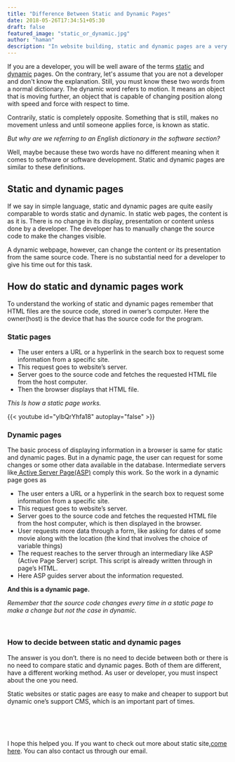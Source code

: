 ```yaml
---
title: "Difference Between Static and Dynamic Pages"
date: 2018-05-26T17:34:51+05:30
draft: false
featured_image: "static_or_dynamic.jpg"
author: "haman"
description: "In website building, static and dynamic pages are a very important topic. Both static and dynamic server a different purpose for a programme. Just like their names, their working is opposite"
---
```


<p>If you are a developer, you will be well aware of the terms <a href="https://uicard.io/">static</a> and <a href="https://www.newyorker.com/">dynamic</a> pages. On the contrary, let's assume that you are not a developer and don't know the explanation. Still, you must know these two words from a normal dictionary. The dynamic word refers to motion. It means an object that is moving further, an object that is capable of changing position along with speed and force with respect to time.</p>
<p>Contrarily, static is completely opposite. Something that is still, makes no movement unless and until someone applies force, is known as static.</p>

<i>But why are we referring to an English dictionary in the software section?</i>

<p>Well, maybe because these two words have no different meaning when it comes to software or software development. Static and dynamic pages are similar to these definitions.</p>

<h2>Static and dynamic pages</h2>
<p>If we say in simple language, static and dynamic pages are quite easily comparable to words static and dynamic. In static web pages, the content is as it is. There is no change in its display, presentation or content unless done by a developer. The developer has to manually change the source code to make the changes visible.</p>
<p>A dynamic webpage, however, can change the content or its presentation from the same source code. There is no substantial need for a developer to give his time out for this task.</p>

<h2>How do static and dynamic pages work</h2>

<p>To understand the working of static and dynamic pages remember that HTML files are the source code, stored in owner’s computer. Here the owner(host) is the device that has the source code for the program.</p>

<h3>Static pages</h3>
<ul>
<li>The user enters a URL or a hyperlink in the search box to request some information from a specific site.</li>
 <li>This request goes to website’s server.</li>
<li>Server goes to the source code and fetches the requested HTML file from the host computer.</li>
<li>Then the browser displays that HTML file.</li>
</ul>
<p><i>This Is how a static page works.</i></p>
{{< youtube id="ylbQrYhfa18" autoplay="false" >}}
<h3>Dynamic pages</h3>
<p>The basic process of displaying information in a browser is same for static and dynamic pages. But in a dynamic page, the user can request for some changes or some other data available in the database. Intermediate servers like<a href="https://www.w3schools.com/asp/" > Active Server Page(ASP)</a> comply this work. So the work in a dynamic page goes as</p>
<ul>
<li> The user enters a URL or a hyperlink in the search box to request some information from a specific site.</li>
<li> This request goes to website’s server.</li>
<li> Server goes to the source code and fetches the requested HTML file from the host computer, which is then displayed in the browser.</li>
<li>User requests more data through a form, like asking for dates of some movie along with the location (the kind that involves the choice of variable things)</li>
<li> The request reaches to the server through an intermediary like ASP (Active Page Server) script. This script is already written through in page’s HTML.</li>
<li>Here ASP guides server about the information requested.</li>
</ul>
<p><b>And this is a dynamic page.</b></p>
<p><i>Remember that the source code changes every time in a static page to make a change but not the case in dynamic.</i></p>

<br>
<h3>How to decide between static and dynamic pages</h3>
<p>The answer is you don’t. there is no need to decide between both or there is no need to compare static and dynamic pages. Both of them are different, have a different working method. As user or developer, you must inspect about the one you need.<p>
<p>Static websites or static pages are easy to make and cheaper to support but dynamic one’s support CMS, which is an important part of times.</p>
</br>
</br>
</br>

<p> I hope this helped you. If you want to check out more about static site,<a href="https://uicard.io/">come here</a>. You can also contact us through our email.</p>